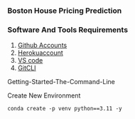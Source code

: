 ### Boston House Pricing Prediction

### Software And Tools Requirements

1. [Github Accounts](https://github.com)
2. [Herokuaccount](www.heroku.com)
3. [VS code](www.vscode.com)
4. [GitCLI](www.github.com)

Getting-Started-The-Command-Line

Create New Environment

```
conda create -p venv python==3.11 -y

```

